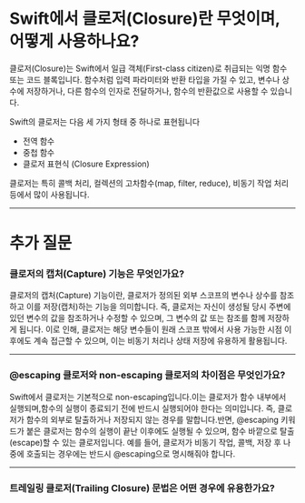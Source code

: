# Swift에서 클로저(Closure)란 무엇이며, 어떻게 사용하나요?
클로저(Closure)는 Swift에서 일급 객체(First-class citizen)로 취급되는 익명 함수 또는 코드 블록입니다. 함수처럼 입력 파라미터와 반환 타입을 가질 수 있고, 변수나 상수에 저장하거나, 다른 함수의 인자로 전달하거나, 함수의 반환값으로 사용할 수 있습니다.

Swift의 클로저는 다음 세 가지 형태 중 하나로 표현됩니다

- 전역 함수
- 중첩 함수
- 클로저 표현식 (Closure Expression)

클로저는 특히 콜백 처리, 컬렉션의 고차함수(map, filter, reduce), 비동기 작업 처리 등에서 많이 사용됩니다.

---
# 추가 질문

### 클로저의 캡처(Capture) 기능은 무엇인가요?
클로저의 캡처(Capture) 기능이란, 클로저가 정의된 외부 스코프의 변수나 상수를 참조하고 이를 저장(캡처)하는 기능을 의미합니다.
즉, 클로저는 자신이 생성될 당시 주변에 있던 변수의 값을 참조하거나 수정할 수 있으며, 그 변수의 값 또는 참조를 함께 저장하게 됩니다.
이로 인해, 클로저는 해당 변수들이 원래 스코프 밖에서 사용 가능한 시점 이후에도 계속 접근할 수 있으며, 이는 비동기 처리나 상태 저장에 유용하게 활용됩니다.

---
### @escaping 클로저와 non-escaping 클로저의 차이점은 무엇인가요?
Swift에서 클로저는 기본적으로 non-escaping입니다.이는 클로저가 함수 내부에서 실행되며,함수의 실행이 종료되기 전에 반드시 실행되어야 한다는 의미입니다. 즉, 클로저가 함수의 외부로 탈출하거나 저장되지 않는 경우를 말합니다.반면,
@escaping 키워드가 붙은 클로저는 함수의 실행이 끝난 이후에도 실행될 수 있으며, 함수 바깥으로 탈출(escape)할 수 있는 클로저입니다.
예를 들어, 클로저가 비동기 작업, 콜백, 저장 후 나중에 호출되는 경우에는 반드시 @escaping으로 명시해줘야 합니다.

---
### 트레일링 클로저(Trailing Closure) 문법은 어떤 경우에 유용한가요?

